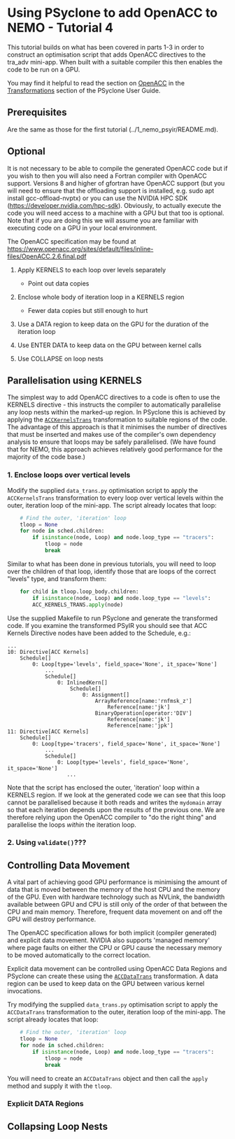 # Using PSyclone to add OpenACC to NEMO - Tutorial 4 #

This tutorial builds on what has been covered in parts 1-3 in order
to construct an optimisation script that adds OpenACC directives to
the tra_adv mini-app. When built with a suitable compiler this then
enables the code to be run on a GPU.

You may find it helpful to read the section on
[OpenACC](https://psyclone.readthedocs.io/en/stable/transformations.html?highlight=accdatatrans#openacc)
in the
[Transformations](https://psyclone.readthedocs.io/en/stable/transformations.html?highlight=accdatatrans#transformations)
section of the PSyclone User Guide.

## Prerequisites ##

Are the same as those for the first tutorial
(../1_nemo_psyir/README.md).

## Optional ##

It is not necessary to be able to compile the generated OpenACC code
but if you wish to then you will also need a Fortran compiler with
OpenACC support. Versions 8 and higher of gfortran have OpenACC
support (but you will need to ensure that the offloading support is
installed, e.g. sudo apt install gcc-offload-nvptx) or you can use the
NVIDIA HPC SDK (https://developer.nvidia.com/hpc-sdk).  Obviously, to
actually execute the code you will need access to a machine with a GPU
but that too is optional. Note that if you are doing this we will
assume you are familiar with executing code on a GPU in your local
environment.

The OpenACC specification may be found at
https://www.openacc.org/sites/default/files/inline-files/OpenACC.2.6.final.pdf

1. Apply KERNELS to each loop over levels separately
   - Point out data copies
2. Enclose whole body of iteration loop in a KERNELS region
   - Fewer data copies but still enough to hurt
2. Use a DATA region to keep data on the GPU for the duration
   of the iteration loop
   
3. Use ENTER DATA to keep data on the GPU between kernel calls
4. Use COLLAPSE on loop nests

## Parallelisation using KERNELS ##

The simplest way to add OpenACC directives to a code is often to use
the KERNELS directive - this instructs the compiler to automatically
parallelise any loop nests within the marked-up region. In PSyclone
this is achieved by applying the [`ACCKernelsTrans`][ref_kernelstrans]
transformation to suitable regions of the code. The advantage of this
approach is that it minimises the number of directives that must be
inserted and makes use of the compiler's own dependency analysis to
ensure that loops may be safely parallelised. (We have found that for
NEMO, this approach achieves relatively good performance for the
majority of the code base.)

### 1. Enclose loops over vertical levels ###

Modify the supplied `data_trans.py` optimisation script to apply the
`ACCKernelsTrans` transformation to every loop over vertical levels
within the outer, iteration loop of the mini-app. The script already
locates that loop:

```python
    # Find the outer, 'iteration' loop
    tloop = None
    for node in sched.children:
        if isinstance(node, Loop) and node.loop_type == "tracers":
            tloop = node
            break
```

Similar to what has been done in previous tutorials, you will need to
loop over the children of that loop, identify those that are loops of
the correct "levels" type, and transform them:

```python
    for child in tloop.loop_body.children:
        if isinstance(node, Loop) and node.loop_type == "levels":
	    ACC_KERNELS_TRANS.apply(node)
```

Use the supplied Makefile to run PSyclone and generate the transformed
code. If you examine the transformed PSyIR you should see that ACC Kernels
Directive nodes have been added to the Schedule, e.g.:

    ...
    10: Directive[ACC Kernels]
        Schedule[]
            0: Loop[type='levels', field_space='None', it_space='None']
                ...
                Schedule[]
                    0: InlinedKern[]
                        Schedule[]
                            0: Assignment[]
                                ArrayReference[name:'rnfmsk_z']
                                    Reference[name:'jk']
                                BinaryOperation[operator:'DIV']
                                    Reference[name:'jk']
                                    Reference[name:'jpk']
    11: Directive[ACC Kernels]
        Schedule[]
            0: Loop[type='tracers', field_space='None', it_space='None']
                ...
                Schedule[]
                    0: Loop[type='levels', field_space='None', it_space='None']
                       ...

Note that the script has enclosed the outer, 'iteration' loop within a
KERNELS region. If we look at the generated code we can see that this
loop cannot be parallelised because it both reads and writes the
`mydomain` array so that each iteration depends upon the results of
the previous one. We are therefore relying upon the OpenACC compiler
to "do the right thing" and parallelise the loops *within* the iteration loop.

### 2. Using `validate()`??? ###

## Controlling Data Movement ##

A vital part of achieving good GPU performance is minimising the
amount of data that is moved between the memory of the host CPU and
the memory of the GPU. Even with hardware technology such as NVLink,
the bandwidth available between GPU and CPU is still only of the order
of that between the CPU and main memory. Therefore, frequent data
movement on and off the GPU will destroy performance.

The OpenACC specification allows for both implicit (compiler generated)
and explicit data movement. NVIDIA also supports 'managed memory'
where page faults on either the CPU or GPU cause the necessary memory
to be moved automatically to the correct location.

Explicit data movement can be controlled using OpenACC Data Regions and
PSyclone can create these using the [`ACCDataTrans`][ref_datatrans]
transformation. A data region can be used to keep data on the GPU
between various kernel invocations.

Try modifying the supplied `data_trans.py` optimisation script to
apply the `ACCDataTrans` transformation to the outer, iteration loop
of the mini-app. The script already locates that loop:

```python
    # Find the outer, 'iteration' loop
    tloop = None
    for node in sched.children:
        if isinstance(node, Loop) and node.loop_type == "tracers":
            tloop = node
            break
```

You will need to create an `ACCDataTrans` object and then call the `apply`
method and supply it with the `tloop`.


### Explicit DATA Regions ###

## Collapsing Loop Nests ##


[ref_kernelstrans]: https://psyclone-ref.readthedocs.io/en/latest/_static/html/classpsyclone_1_1transformations_1_1ACCKernelsTrans.html "ACCKernelsTrans"

[ref_datatrans]: https://psyclone-ref.readthedocs.io/en/latest/_static/html/classpsyclone_1_1transformations_1_1ACCDataTrans.html "ACCDataTrans"